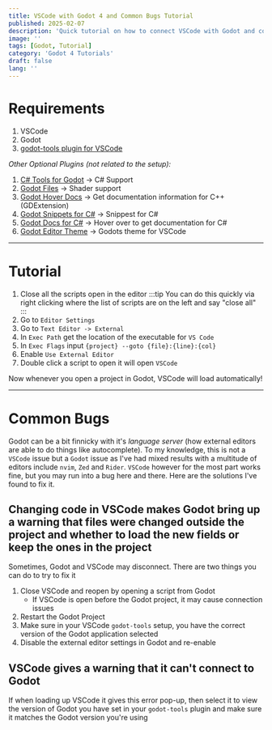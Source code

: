 ```yaml
---
title: VSCode with Godot 4 and Common Bugs Tutorial
published: 2025-02-07
description: 'Quick tutorial on how to connect VSCode with Godot and common bugs'
image: ''
tags: [Godot, Tutorial]
category: 'Godot 4 Tutorials'
draft: false 
lang: ''
---
```


# Requirements
1. VSCode
2. Godot
3. [godot-tools plugin for VSCode](https://marketplace.visualstudio.com/items?itemName=geequlim.godot-tools)

*Other Optional Plugins (not related to the setup):*
1. [C# Tools for Godot](https://marketplace.visualstudio.com/items?itemName=neikeq.godot-csharp-vscode) -> C# Support
2. [Godot Files](https://marketplace.visualstudio.com/items?itemName=alfish.godot-files) -> Shader support
3. [Godot Hover Docs](https://marketplace.visualstudio.com/items?itemName=RedMser.godot-hover-docs) -> Get documentation information for C++ (GDExtension)
4. [Godot Snippets for C#](https://marketplace.visualstudio.com/items?itemName=altamkp.godot-snippets-vscode-csharp) -> Snippest for C#
5. [Godot Docs for C#](https://marketplace.visualstudio.com/items?itemName=altamkp.godot-docs-vscode-csharp) -> Hover over to get documentation for C#
6. [Godot Editor Theme](https://marketplace.visualstudio.com/items?itemName=mireille-arseneault.godot-editor-theme) -> Godots theme for VSCode

---

# Tutorial

1. Close all the scripts open in the editor
:::tip
You can do this quickly via right clicking where the list of scripts are on the left and say "close all"
:::
2. Go to `Editor Settings`
3. Go to `Text Editor -> External`
4. In `Exec Path` get the location of the executable for `VS Code`
5. In `Exec Flags` input `{project} --goto {file}:{line}:{col}`
6. Enable `Use External Editor`
7. Double click a script to open it will open `VSCode`

Now whenever you open a project in Godot, VSCode will load automatically!

---

# Common Bugs

Godot can be a bit finnicky with it's *language server* (how external editors are able to do things like autocomplete). To my knowledge, this is not a `VSCode` issue but a `Godot` issue as I've had mixed results with a multitude of editors include `nvim`, `Zed` and `Rider`. `VSCode` however for the most part works fine, but you may run into a bug here and there. Here are the solutions I've found to fix it.

## Changing code in VSCode makes Godot bring up a warning that files were changed outside the project and whether to load the new fields or keep the ones in the project

Sometimes, Godot and VSCode may disconnect. There are two things you can do to try to fix it
1. Close VSCode and reopen by opening a script from Godot
    - If VSCode is open before the Godot project, it may cause connection issues
2. Restart the Godot Project
3. Make sure in your VSCode `godot-tools` setup, you have the correct version of the Godot application selected
4. Disable the external editor settings in Godot and re-enable

## VSCode gives a warning that it can't connect to Godot

If when loading up VSCode it gives this error pop-up, then select it to view the version of Godot you have set in your `godot-tools` plugin and make sure it matches the Godot version you're using